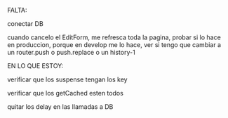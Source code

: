FALTA:

conectar DB

cuando cancelo el EditForm, me refresca toda la pagina, probar si lo hace en produccion, porque en develop me lo hace, ver si tengo que cambiar a un router.push o push.replace o un history-1

EN LO QUE ESTOY:

verificar que los suspense tengan los key

verificar que los getCached esten todos

quitar los delay en las llamadas a DB